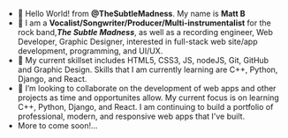 - 👋 Hello World! from **@TheSubtleMadness**.  My name is **Matt B**
- 👀 I am a **Vocalist/Songwriter/Producer/Multi-instrumentalist** for the rock band,**_The Subtle Madness_**, as well as a recording engineer, Web Developer, Graphic Designer, interested in full-stack web site/app development, programming, and UI/UX.
- 🌱 My current skillset includes  HTML5, CSS3, JS, nodeJS, Git, GitHub and Graphic Design.  Skills that I am currently learning are C++, Python, Django, and React.
- 💞️ I’m looking to collaborate on the development of web apps and other projects as time and opportunites allow.  My current focus is on learning C++, Python, Django, and React.  I am continuing to build a portfolio of professional, modern, and responsive web apps that I've built.
- More to come soon!...
<!---
TheSubtleMadness/TheSubtleMadness is a ✨ special ✨ repository because its `README.md` (this file) appears on your GitHub profile.
You can click the Preview link to take a look at your changes.
--->
